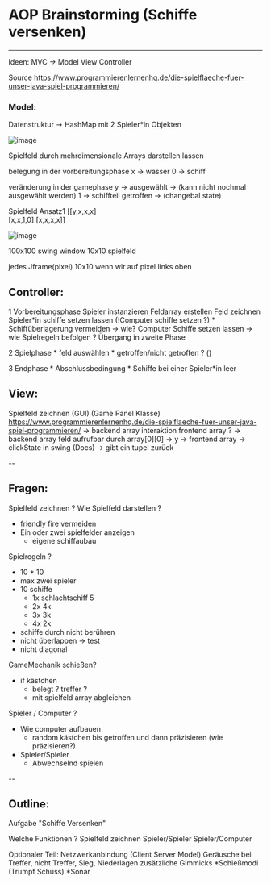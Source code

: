 
# AOP Brainstorming (Schiffe versenken)
-----
Ideen:
MVC -> Model View Controller

Source
https://www.programmierenlernenhq.de/die-spielflaeche-fuer-unser-java-spiel-programmieren/

### Model:
Datenstruktur -> HashMap mit 2 Spieler*in Objekten

![image](https://github.com/Syrimx/AOPProjekt/assets/85241515/721043e0-5418-47ff-8630-eec43fec8168)

Spielfeld durch mehrdimensionale Arrays darstellen lassen

belegung in der vorbereitungsphase
x -> wasser 
0 -> schiff

veränderung in der gamephase
y -> ausgewählt -> (kann nicht nochmal ausgewählt werden)
1 -> schiffteil getroffen -> (changebal state)

Spielfeld Ansatz1
[[y,x,x,x]				
 [x,x,1,0]
 [x,x,x,x]]

![image](https://github.com/Syrimx/AOPProjekt/assets/85241515/bb175cf9-e490-4489-aed6-cbf274931db0)


 100x100 swing window
 10x10 spielfeld

 jedes Jframe(pixel) 10x10
 wenn wir auf pixel links oben



## Controller: 
1 Vorbereitungsphase
	Spieler instanzieren
	Feldarray erstellen
	Feld zeichnen
	Spieler*in schiffe setzen lassen (!Computer schiffe setzen ?)
		* Schiffüberlagerung vermeiden -> wie?
	Computer Schiffe setzen lassen -> wie Spielregeln befolgen ?
	Übergang in zweite Phase

2 Spielphase
	* feld auswählen
	* getroffen/nicht getroffen ? ()

3 Endphase
	* Abschlussbedingung
		* Schiffe bei einer Spieler*in leer


## View:
Spielfeld zeichnen (GUI)
(Game Panel Klasse)
https://www.programmierenlernenhq.de/die-spielflaeche-fuer-unser-java-spiel-programmieren/ 
-> backend array interaktion frontend array ? 
	 -> backend array feld aufrufbar durch array[0][0] -> y
	 -> frontend array 
	 -> clickState in swing (Docs) 
	 	-> gibt ein tupel zurück

--

## Fragen:
Spielfeld zeichnen ?
Wie Spielfeld darstellen ?

* friendly fire vermeiden 
* Ein oder zwei spielfelder anzeigen 
	* eigene schiffaubau 

Spielregeln ?
* 10 * 10 
* max zwei spieler
* 10 schiffe
	* 1x schlachtschiff 5
	* 2x 4k
	* 3x 3k
	* 4x 2k
* schiffe durch nicht berühren
* nicht überlappen -> test
* nicht diagonal

GameMechanik
schießen? 
* if kästchen
	* belegt ? treffer ?
	* mit spielfeld array abgleichen

Spieler / Computer ?
* Wie computer aufbauen
	* random kästchen bis getroffen und dann präzisieren (wie präzisieren?)
* Spieler/Spieler
	* Abwechselnd spielen


--

## Outline:
Aufgabe "Schiffe Versenken"

Welche Funktionen ?
Spielfeld zeichnen
Spieler/Spieler
Spieler/Computer


Optionaler Teil:
Netzwerkanbindung (Client Server Model)
Geräusche bei Treffer, nicht Treffer, Sieg, Niederlagen
zusätzliche Gimmicks
	*Schießmodi (Trumpf Schuss)
	*Sonar 